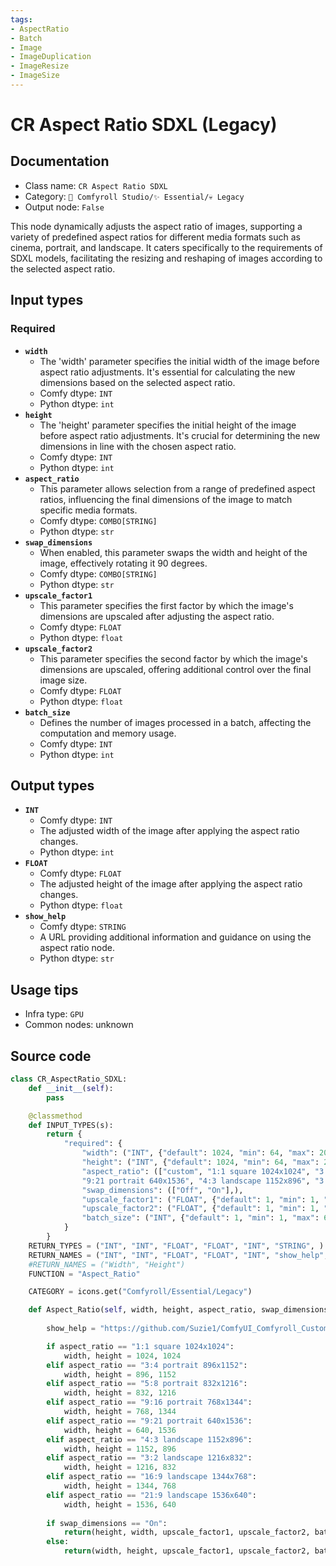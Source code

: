 ```yaml
---
tags:
- AspectRatio
- Batch
- Image
- ImageDuplication
- ImageResize
- ImageSize
---
```


# CR Aspect Ratio SDXL (Legacy)
## Documentation
- Class name: `CR Aspect Ratio SDXL`
- Category: `🧩 Comfyroll Studio/✨ Essential/💀 Legacy`
- Output node: `False`

This node dynamically adjusts the aspect ratio of images, supporting a variety of predefined aspect ratios for different media formats such as cinema, portrait, and landscape. It caters specifically to the requirements of SDXL models, facilitating the resizing and reshaping of images according to the selected aspect ratio.
## Input types
### Required
- **`width`**
    - The 'width' parameter specifies the initial width of the image before aspect ratio adjustments. It's essential for calculating the new dimensions based on the selected aspect ratio.
    - Comfy dtype: `INT`
    - Python dtype: `int`
- **`height`**
    - The 'height' parameter specifies the initial height of the image before aspect ratio adjustments. It's crucial for determining the new dimensions in line with the chosen aspect ratio.
    - Comfy dtype: `INT`
    - Python dtype: `int`
- **`aspect_ratio`**
    - This parameter allows selection from a range of predefined aspect ratios, influencing the final dimensions of the image to match specific media formats.
    - Comfy dtype: `COMBO[STRING]`
    - Python dtype: `str`
- **`swap_dimensions`**
    - When enabled, this parameter swaps the width and height of the image, effectively rotating it 90 degrees.
    - Comfy dtype: `COMBO[STRING]`
    - Python dtype: `str`
- **`upscale_factor1`**
    - This parameter specifies the first factor by which the image's dimensions are upscaled after adjusting the aspect ratio.
    - Comfy dtype: `FLOAT`
    - Python dtype: `float`
- **`upscale_factor2`**
    - This parameter specifies the second factor by which the image's dimensions are upscaled, offering additional control over the final image size.
    - Comfy dtype: `FLOAT`
    - Python dtype: `float`
- **`batch_size`**
    - Defines the number of images processed in a batch, affecting the computation and memory usage.
    - Comfy dtype: `INT`
    - Python dtype: `int`
## Output types
- **`INT`**
    - Comfy dtype: `INT`
    - The adjusted width of the image after applying the aspect ratio changes.
    - Python dtype: `int`
- **`FLOAT`**
    - Comfy dtype: `FLOAT`
    - The adjusted height of the image after applying the aspect ratio changes.
    - Python dtype: `float`
- **`show_help`**
    - Comfy dtype: `STRING`
    - A URL providing additional information and guidance on using the aspect ratio node.
    - Python dtype: `str`
## Usage tips
- Infra type: `GPU`
- Common nodes: unknown


## Source code
```python
class CR_AspectRatio_SDXL:
    def __init__(self):
        pass

    @classmethod
    def INPUT_TYPES(s):
        return {
            "required": {
                "width": ("INT", {"default": 1024, "min": 64, "max": 2048}),
                "height": ("INT", {"default": 1024, "min": 64, "max": 2048}),
                "aspect_ratio": (["custom", "1:1 square 1024x1024", "3:4 portrait 896x1152", "5:8 portrait 832x1216", "9:16 portrait 768x1344",
                "9:21 portrait 640x1536", "4:3 landscape 1152x896", "3:2 landscape 1216x832", "16:9 landscape 1344x768", "21:9 landscape 1536x640"],),
                "swap_dimensions": (["Off", "On"],),
                "upscale_factor1": ("FLOAT", {"default": 1, "min": 1, "max": 2000}),
                "upscale_factor2": ("FLOAT", {"default": 1, "min": 1, "max": 2000}),
                "batch_size": ("INT", {"default": 1, "min": 1, "max": 64})
            }
        }
    RETURN_TYPES = ("INT", "INT", "FLOAT", "FLOAT", "INT", "STRING", )
    RETURN_NAMES = ("INT", "INT", "FLOAT", "FLOAT", "INT", "show_help", )
    #RETURN_NAMES = ("Width", "Height")
    FUNCTION = "Aspect_Ratio"

    CATEGORY = icons.get("Comfyroll/Essential/Legacy")

    def Aspect_Ratio(self, width, height, aspect_ratio, swap_dimensions, upscale_factor1, upscale_factor2, batch_size):
       
        show_help = "https://github.com/Suzie1/ComfyUI_Comfyroll_CustomNodes/wiki/Legacy-Nodes#cr-aspect-ratio-sdxl"

        if aspect_ratio == "1:1 square 1024x1024":
            width, height = 1024, 1024
        elif aspect_ratio == "3:4 portrait 896x1152":
            width, height = 896, 1152
        elif aspect_ratio == "5:8 portrait 832x1216":
            width, height = 832, 1216
        elif aspect_ratio == "9:16 portrait 768x1344":
            width, height = 768, 1344
        elif aspect_ratio == "9:21 portrait 640x1536":
            width, height = 640, 1536
        elif aspect_ratio == "4:3 landscape 1152x896":
            width, height = 1152, 896
        elif aspect_ratio == "3:2 landscape 1216x832":
            width, height = 1216, 832
        elif aspect_ratio == "16:9 landscape 1344x768":
            width, height = 1344, 768
        elif aspect_ratio == "21:9 landscape 1536x640":
            width, height = 1536, 640
            
        if swap_dimensions == "On":
            return(height, width, upscale_factor1, upscale_factor2, batch_size,show_help,)
        else:
            return(width, height, upscale_factor1, upscale_factor2, batch_size,show_help,)        

```
